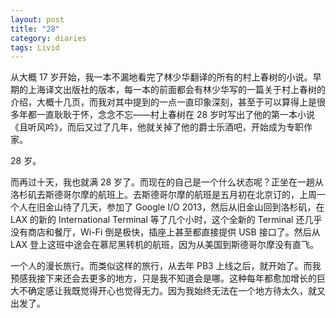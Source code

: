 ```yaml
---
layout: post
title: "28"
category: diaries
tags: Livid
---
```


从大概 17 岁开始，我一本不漏地看完了林少华翻译的所有的村上春树的小说。早期的上海译文出版社的版本，每一本的前面都会有林少华写的一篇关于村上春树的介绍，大概十几页，而我对其中提到的一点一直印象深刻，甚至于可以算得上是很多年都一直耿耿于怀，念念不忘——村上春树在 28 岁时写出了他的第一本小说《且听风吟》，而后又过了几年，他就关掉了他的爵士乐酒吧，开始成为专职作家。

28 岁。

而再过十天，我也就满 28 岁了。而现在的自己是一个什么状态呢？正坐在一趟从洛杉矶去斯德哥尔摩的航班上。去斯德哥尔摩的航班是五月初在北京订的，上周一个人在旧金山待了几天，参加了 Google I/O 2013，然后从旧金山回到洛杉矶，在 LAX 的新的 International Terminal 等了几个小时，这个全新的 Terminal 还几乎没有商店和餐厅，Wi-Fi 倒是极快，插座上甚至都直接提供 USB 接口了。然后从 LAX 登上这班中途会在慕尼黑转机的航班，因为从美国到斯德哥尔摩没有直飞。

一个人的漫长旅行。而类似这样的旅行，从去年 PB3 上线之后，就开始了。而我预感我接下来还会去更多的地方，只是我不知道会是哪。这种每年都愈加增长的巨大不确定感让我既觉得开心也觉得无力。因为我始终无法在一个地方待太久，就又出发了。